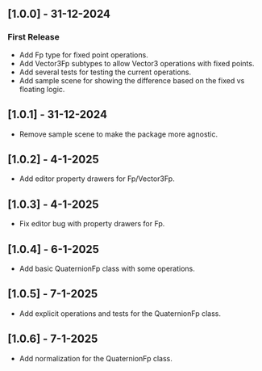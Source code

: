 ## [1.0.0] - 31-12-2024 
### First Release
- Add Fp type for fixed point operations.
- Add Vector3Fp subtypes to allow Vector3 operations with fixed points.
- Add several tests for testing the current operations.
- Add sample scene for showing the difference based on the fixed vs floating logic.  

## [1.0.1] - 31-12-2024 
- Remove sample scene to make the package more agnostic.

## [1.0.2] - 4-1-2025
- Add editor property drawers for Fp/Vector3Fp.

## [1.0.3] - 4-1-2025
- Fix editor bug with property drawers for Fp.

## [1.0.4] - 6-1-2025
- Add basic QuaternionFp class with some operations. 

## [1.0.5] - 7-1-2025
- Add explicit operations and tests for the QuaternionFp class. 

## [1.0.6] - 7-1-2025
- Add normalization for the QuaternionFp class. 